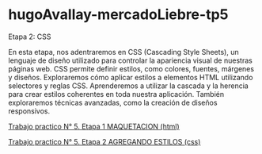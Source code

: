 # hugoAvallay-mercadoLiebre-tp5
Etapa 2: CSS

En esta etapa, nos adentraremos en CSS (Cascading Style Sheets), un lenguaje de diseño utilizado para 
controlar la apariencia visual de nuestras páginas web. CSS permite definir estilos, como colores, fuentes, márgenes y diseños.
Exploraremos cómo aplicar estilos a elementos HTML utilizando selectores y reglas CSS. Aprenderemos a utilizar la cascada 
y la herencia para crear estilos coherentes en toda nuestra aplicación. También exploraremos técnicas avanzadas, como la creación 
de diseños responsivos.


[Trabajo practico N° 5. Etapa 1 MAQUETACION (html)](https://github.com/hugoAvallay/hugoAvallay-mercadoLiebre-tp5/tree/estructura)

[Trabajo practico N° 5. Etapa 2 AGREGANDO ESTILOS (css)](https://github.com/hugoAvallay/hugoAvallay-mercadoLiebre-tp5/tree/styles)
